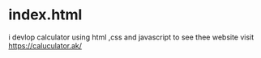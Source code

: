 # index.html
i devlop calculator using html ,css and javascript to see thee website visit https://caluculator.ak/
